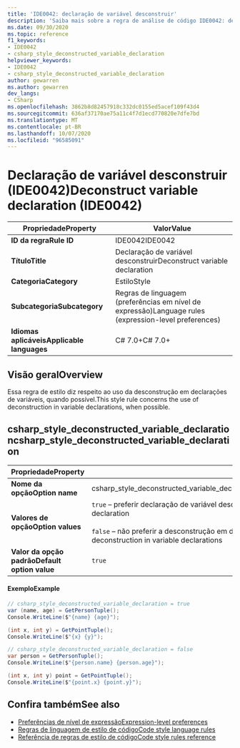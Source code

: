 ```yaml
---
title: 'IDE0042: declaração de variável desconstruir'
description: 'Saiba mais sobre a regra de análise de código IDE0042: declaração de variável desconstruir'
ms.date: 09/30/2020
ms.topic: reference
f1_keywords:
- IDE0042
- csharp_style_deconstructed_variable_declaration
helpviewer_keywords:
- IDE0042
- csharp_style_deconstructed_variable_declaration
author: gewarren
ms.author: gewarren
dev_langs:
- CSharp
ms.openlocfilehash: 3862b8d82457918c332dc0155ed5acef109f43d4
ms.sourcegitcommit: 636af37170ae75a11c4f7d1ecd770820e7dfe7bd
ms.translationtype: MT
ms.contentlocale: pt-BR
ms.lasthandoff: 10/07/2020
ms.locfileid: "96585091"
---
```

# <a name="deconstruct-variable-declaration-ide0042"></a><span data-ttu-id="6edc8-103">Declaração de variável desconstruir (IDE0042)</span><span class="sxs-lookup"><span data-stu-id="6edc8-103">Deconstruct variable declaration (IDE0042)</span></span>

|<span data-ttu-id="6edc8-104">Propriedade</span><span class="sxs-lookup"><span data-stu-id="6edc8-104">Property</span></span>|<span data-ttu-id="6edc8-105">Valor</span><span class="sxs-lookup"><span data-stu-id="6edc8-105">Value</span></span>|
|-|-|
| <span data-ttu-id="6edc8-106">**ID da regra**</span><span class="sxs-lookup"><span data-stu-id="6edc8-106">**Rule ID**</span></span> | <span data-ttu-id="6edc8-107">IDE0042</span><span class="sxs-lookup"><span data-stu-id="6edc8-107">IDE0042</span></span> |
| <span data-ttu-id="6edc8-108">**Título**</span><span class="sxs-lookup"><span data-stu-id="6edc8-108">**Title**</span></span> | <span data-ttu-id="6edc8-109">Declaração de variável desconstruir</span><span class="sxs-lookup"><span data-stu-id="6edc8-109">Deconstruct variable declaration</span></span> |
| <span data-ttu-id="6edc8-110">**Categoria**</span><span class="sxs-lookup"><span data-stu-id="6edc8-110">**Category**</span></span> | <span data-ttu-id="6edc8-111">Estilo</span><span class="sxs-lookup"><span data-stu-id="6edc8-111">Style</span></span> |
| <span data-ttu-id="6edc8-112">**Subcategoria**</span><span class="sxs-lookup"><span data-stu-id="6edc8-112">**Subcategory**</span></span> | <span data-ttu-id="6edc8-113">Regras de linguagem (preferências em nível de expressão)</span><span class="sxs-lookup"><span data-stu-id="6edc8-113">Language rules (expression-level preferences)</span></span> |
| <span data-ttu-id="6edc8-114">**Idiomas aplicáveis**</span><span class="sxs-lookup"><span data-stu-id="6edc8-114">**Applicable languages**</span></span> | <span data-ttu-id="6edc8-115">C# 7.0+</span><span class="sxs-lookup"><span data-stu-id="6edc8-115">C# 7.0+</span></span> |

## <a name="overview"></a><span data-ttu-id="6edc8-116">Visão geral</span><span class="sxs-lookup"><span data-stu-id="6edc8-116">Overview</span></span>

<span data-ttu-id="6edc8-117">Essa regra de estilo diz respeito ao uso da desconstrução em declarações de variáveis, quando possível.</span><span class="sxs-lookup"><span data-stu-id="6edc8-117">This style rule concerns the use of deconstruction in variable declarations, when possible.</span></span>

## <a name="csharp_style_deconstructed_variable_declaration"></a><span data-ttu-id="6edc8-118">csharp_style_deconstructed_variable_declaration</span><span class="sxs-lookup"><span data-stu-id="6edc8-118">csharp_style_deconstructed_variable_declaration</span></span>

|<span data-ttu-id="6edc8-119">Propriedade</span><span class="sxs-lookup"><span data-stu-id="6edc8-119">Property</span></span>|<span data-ttu-id="6edc8-120">Valor</span><span class="sxs-lookup"><span data-stu-id="6edc8-120">Value</span></span>|
|-|-|
| <span data-ttu-id="6edc8-121">**Nome da opção**</span><span class="sxs-lookup"><span data-stu-id="6edc8-121">**Option name**</span></span> | <span data-ttu-id="6edc8-122">csharp_style_deconstructed_variable_declaration</span><span class="sxs-lookup"><span data-stu-id="6edc8-122">csharp_style_deconstructed_variable_declaration</span></span>
| <span data-ttu-id="6edc8-123">**Valores de opção**</span><span class="sxs-lookup"><span data-stu-id="6edc8-123">**Option values**</span></span> | <span data-ttu-id="6edc8-124">`true` – preferir declaração de variável desconstruída</span><span class="sxs-lookup"><span data-stu-id="6edc8-124">`true` - Prefer deconstructed variable declaration</span></span><br /><br /><span data-ttu-id="6edc8-125">`false` – não preferir a desconstrução em declarações de variável</span><span class="sxs-lookup"><span data-stu-id="6edc8-125">`false` - Do not prefer deconstruction in variable declarations</span></span> |
| <span data-ttu-id="6edc8-126">**Valor da opção padrão**</span><span class="sxs-lookup"><span data-stu-id="6edc8-126">**Default option value**</span></span> | `true` |

#### <a name="example"></a><span data-ttu-id="6edc8-127">Exemplo</span><span class="sxs-lookup"><span data-stu-id="6edc8-127">Example</span></span>

```csharp
// csharp_style_deconstructed_variable_declaration = true
var (name, age) = GetPersonTuple();
Console.WriteLine($"{name} {age}");

(int x, int y) = GetPointTuple();
Console.WriteLine($"{x} {y}");

// csharp_style_deconstructed_variable_declaration = false
var person = GetPersonTuple();
Console.WriteLine($"{person.name} {person.age}");

(int x, int y) point = GetPointTuple();
Console.WriteLine($"{point.x} {point.y}");
```

## <a name="see-also"></a><span data-ttu-id="6edc8-128">Confira também</span><span class="sxs-lookup"><span data-stu-id="6edc8-128">See also</span></span>

- [<span data-ttu-id="6edc8-129">Preferências de nível de expressão</span><span class="sxs-lookup"><span data-stu-id="6edc8-129">Expression-level preferences</span></span>](expression-level-preferences.md)
- [<span data-ttu-id="6edc8-130">Regras de linguagem de estilo de código</span><span class="sxs-lookup"><span data-stu-id="6edc8-130">Code style language rules</span></span>](language-rules.md)
- [<span data-ttu-id="6edc8-131">Referência de regras de estilo de código</span><span class="sxs-lookup"><span data-stu-id="6edc8-131">Code style rules reference</span></span>](index.md)
